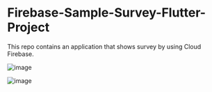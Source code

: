 # Firebase-Sample-Survey-Flutter-Project
This repo contains an application that shows survey by using Cloud Firebase.

![image](https://user-images.githubusercontent.com/5441882/108610484-ff6df280-73e6-11eb-8c5c-b84d1a3f4fdf.png)

![image](https://user-images.githubusercontent.com/5441882/108610508-29bfb000-73e7-11eb-94d8-d84b755fdfe2.png)












